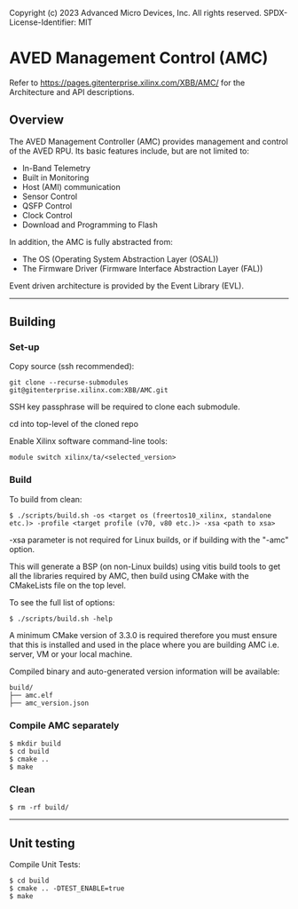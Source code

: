 Copyright (c) 2023 Advanced Micro Devices, Inc. All rights reserved.
SPDX-License-Identifier: MIT

# AVED Management Control (AMC)

Refer to https://pages.gitenterprise.xilinx.com/XBB/AMC/ for the Architecture and API descriptions.

## Overview

The AVED Management Controller (AMC) provides management and control of the AVED RPU. Its basic features include, but are not limited to:

- In-Band Telemetry
- Built in Monitoring 
- Host (AMI) communication
- Sensor Control
- QSFP Control
- Clock Control
- Download and Programming to Flash

In addition, the AMC is fully abstracted from:

- The OS (Operating System Abstraction Layer (OSAL))
- The Firmware Driver (Firmware Interface Abstraction Layer (FAL))

Event driven architecture is provided by the Event Library (EVL).


---

## Building

### Set-up

Copy source (ssh recommended):
```
git clone --recurse-submodules git@gitenterprise.xilinx.com:XBB/AMC.git
```
SSH key passphrase will be required to clone each submodule.

cd into top-level of the cloned repo

Enable Xilinx software command-line tools:
```
module switch xilinx/ta/<selected_version>
```

### Build

To build from clean:
```
$ ./scripts/build.sh -os <target os (freertos10_xilinx, standalone etc.)> -profile <target profile (v70, v80 etc.)> -xsa <path to xsa>
```
-xsa parameter is not required for Linux builds, or if building with the "-amc" option.

This will generate a BSP (on non-Linux builds) using vitis build tools to get all the libraries required by AMC, then build using CMake with the CMakeLists file on the top level.


To see the full list of options:
```
$ ./scripts/build.sh -help
```

A minimum CMake version of 3.3.0 is required therefore you must ensure that this is installed and used in the place where you are building AMC i.e. server, VM or your local machine.

Compiled binary and auto-generated version information will be available:
```
build/
├── amc.elf
├── amc_version.json
```

### Compile AMC separately

```
$ mkdir build
$ cd build
$ cmake ..
$ make
```

### Clean

```
$ rm -rf build/
```

---

## Unit testing

Compile Unit Tests:
```
$ cd build
$ cmake .. -DTEST_ENABLE=true
$ make
```
